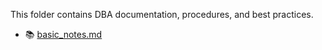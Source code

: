 This folder contains DBA documentation, procedures, and best practices.
- 📚 [basic_notes.md](./basic_notes.md)

